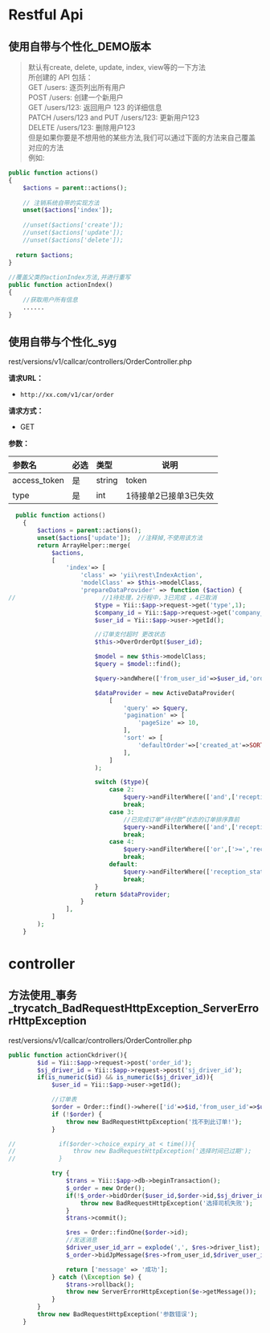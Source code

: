 # Restful Api
## 使用自带与个性化_DEMO版本
>默认有create, delete, update, index, view等的一下方法   
所创建的 API 包括：   
GET /users: 逐页列出所有用户   
POST /users: 创建一个新用户   
GET /users/123: 返回用户 123 的详细信息   
PATCH /users/123 and PUT /users/123: 更新用户123   
DELETE /users/123: 删除用户123   
但是如果你要是不想用他的某些方法,我们可以通过下面的方法来自己覆盖对应的方法   
例如:   

```php
public function actions()  
{  
    $actions = parent::actions();  
  
    // 注销系统自带的实现方法  
    unset($actions['index']);  
      
    //unset($actions['create']);  
    //unset($actions['update']);  
    //unset($actions['delete']);  
  
  return $actions;  
}  
  
//覆盖父类的actionIndex方法,并进行重写  
public function actionIndex()  
{  
    //获取用户所有信息  
    ......  
}  
```

## 使用自带与个性化_syg
rest/versions/v1/callcar/controllers/OrderController.php  
 

**请求URL：** 
- ` http://xx.com/v1/car/order `
  
**请求方式：**
- GET 

**参数：** 

|参数名|必选|类型|说明|
|:----    |:---|:----- |-----   |
|access_token |是  |string |token   |
|type |是  |int |1待接单2已接单3已失效   |

```php
  public function actions()
    {
        $actions = parent::actions();
        unset($actions['update']);  //注释掉,不使用该方法
        return ArrayHelper::merge(
            $actions,
            [
                'index'=> [
                    'class' => 'yii\rest\IndexAction',
                    'modelClass' => $this->modelClass,
                    'prepareDataProvider' => function ($action) {
//                        //1待处理，2行程中，3已完成 ，4已取消
                        $type = Yii::$app->request->get('type',1);
                        $company_id = Yii::$app->request->get('company_id',null);
                        $user_id = Yii::$app->user->getId();

                        //订单支付超时 更改状态
                        $this->OverOrderOpt($user_id);

                        $model = new $this->modelClass;
                        $query = $model::find();

                        $query->andWhere(['from_user_id'=>$user_id,'order_type'=>2,'from_company_id'=>$company_id]);

                        $dataProvider = new ActiveDataProvider(
                            [
                                'query' => $query,
                                'pagination' => [
                                    'pageSize' => 10,
                                ],
                                'sort' => [
                                    'defaultOrder'=>['created_at'=>SORT_DESC],
                                ],
                            ]
                        );

                        switch ($type){
                            case 2:
                                $query->andFilterWhere(['and',['reception_status'=> 1],['<>','trip_status',2]]);
                                break;
                            case 3:
                                //已完成订单“待付款”状态的订单排序靠前
                                $query->andFilterWhere(['and',['reception_status'=>1],['trip_status'=>2]])->addOrderBy(['pay_status' => SORT_ASC]);
                                break;
                            case 4:
                                $query->andFilterWhere(['or',['>=','reception_status',2],['<','expiry_at',time()]]);
                                break;
                            default:
                                $query->andFilterWhere(['reception_status'=>0]);
                                break;
                        }
                        return $dataProvider;
                    }
                ],
            ]
        );
    }
```


# controller
## 方法使用_事务_trycatch_BadRequestHttpException_ServerErrorHttpException
rest/versions/v1/callcar/controllers/OrderController.php  
```php
public function actionCkdriver(){
        $id = Yii::$app->request->post('order_id');
        $sj_driver_id = Yii::$app->request->post('sj_driver_id');
        if(is_numeric($id) && is_numeric($sj_driver_id)){
            $user_id = Yii::$app->user->getId();

            //订单表
            $order = Order::find()->where(['id'=>$id,'from_user_id'=>$user_id])->one();
            if (!$order) {
                throw new BadRequestHttpException('找不到此订单!');
            }

//            if($order->choice_expiry_at < time()){
//                throw new BadRequestHttpException('选择时间已过期');
//            }

            try {
                $trans = Yii::$app->db->beginTransaction();
                $_order = new Order();
                if(!$_order->bidOrder($user_id,$order->id,$sj_driver_id)){
                    throw new BadRequestHttpException('选择司机失败');
                }
                $trans->commit();

                $res = Order::findOne($order->id);
                //发送消息
                $driver_user_id_arr = explode(',', $res->driver_list);
                $_order->bidJpMessage($res->from_user_id,$driver_user_id_arr,$res->number,$res->id,11,$res->driver_user_id);

                return ['message' => '成功'];
            } catch (\Exception $e) {
                $trans->rollback();
                throw new ServerErrorHttpException($e->getMessage());
            }
        }
        throw new BadRequestHttpException('参数错误');
    }	
```